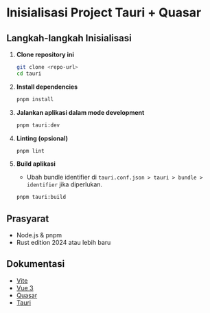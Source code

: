 # Inisialisasi Project Tauri + Quasar

## Langkah-langkah Inisialisasi

1. **Clone repository ini**
   ```bash
   git clone <repo-url>
   cd tauri
   ```

2. **Install dependencies**
   ```bash
   pnpm install
   ```

3. **Jalankan aplikasi dalam mode development**
   ```bash
   pnpm tauri:dev
   ```

4. **Linting (opsional)**
   ```bash
   pnpm lint
   ```

5. **Build aplikasi**
   - Ubah bundle identifier di `tauri.conf.json > tauri > bundle > identifier` jika diperlukan.
   ```bash
   pnpm tauri:build
   ```

## Prasyarat

- Node.js & pnpm
- Rust edition 2024 atau lebih baru

## Dokumentasi

- [Vite](https://vitejs.dev/)
- [Vue 3](https://vuejs.org/)
- [Quasar](https://quasar.dev/)
- [Tauri](https://tauri.app/)
